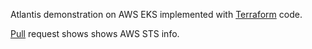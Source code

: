Atlantis demonstration on AWS EKS implemented with [Terraform](https://github.com/HenrikasRamonas/atlantis-eks) code.

[Pull](https://github.com/HenrikasRamonas/atlantis-test/pull/1) request shows shows AWS STS info.
